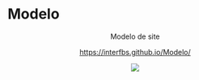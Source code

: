 # Modelo
<center>Modelo de site

https://interfbs.github.io/Modelo/
 
<img src="https://cdn.discordapp.com/attachments/988091524770312232/991409382308970606/unknown.png">